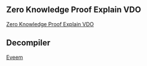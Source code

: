 ## Zero Knowledge Proof Explain VDO
[Zero Knowledge Proof Explain VDO](https://www.youtube.com/watch?v=OcmvMs4AMbM)

## Decompiler
[Eveem](https://www.eveem.org/)

